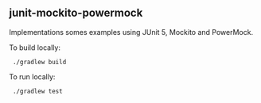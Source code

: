 ## junit-mockito-powermock

Implementations somes examples using JUnit 5, Mockito and PowerMock.

To build locally:

     ./gradlew build
     
To run locally:

     ./gradlew test
     